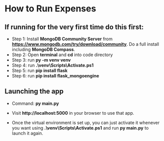 # How to Run Expenses

## If running for the very first time do this first:
- Step 1: Install **MongoDB Community Server** from **https://www.mongodb.com/try/download/community**. Do a full install including **MongoDB Compass**.
- Step 2: Open **terminal** and **cd** into code directory
- Step 3: run **py -m venv venv**
- Step 4: run **.\venv\Scripts\Activate.ps1**
- Step 5: run **pip install flask**
- Step 6: run **pip install flask_mongoengine**

## Launching the app
- Command: **py main.py**
- Visit **http://localhost:5000** in your browser to use that app.

- Once the virtual environment is set up, you can just activate it whenever you want using **.\venv\Scripts\Activate.ps1** and run **py main.py** to launch it again.

